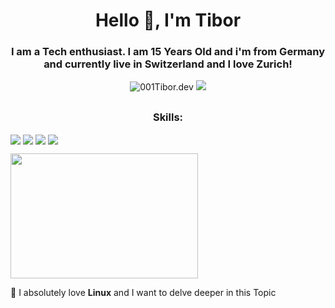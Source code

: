 <h1 align="center">Hello 👋, I'm Tibor</h1>
<h3 align="center">I am a Tech enthusiast. I am 15 Years Old and i'm from Germany and currently live in Switzerland and I love Zurich!</h3>


<p align="center"> <img src="https://img.shields.io/badge/%40001Tibor.dev-%20?style=plastic&logo=tiktok&logoColor=%23FFFFF&labelColor=%23006eb8&color=%23424242&link=https%3A%2F%2Fwww.tiktok.com%2F%40001tibor
" class="specialbuttons" alt="001Tibor.dev" /> 
<img src="https://img.shields.io/badge/Github%20Profile-%20?style=plastic&logo=github&logoColor=%23000000&labelColor=%23FFFFFF&color=%23FFFFFF&link=https%3A%2F%2Fgithub.com%2F001Tibor
" class="specialbuttons" />

##
<h3 align="center">Skills:</h3>
<img align="center" src="https://img.shields.io/badge/Good-%20?style=plastic&logo=html5&logoColor=%23FFFFFF&label=HTML&labelColor=%23ff7300&color=%2300a806
"class="specialbuttons" />
<img align="center" src="https://img.shields.io/badge/Medium-%20?style=plastic&logo=python&logoColor=%23FFFFFF&label=Python&labelColor=%23000000&color=%23cca000"
class="specialbuttons" />
<img align="center" src="https://img.shields.io/badge/Medium-%20?style=plastic&logo=c%23&logoColor=%23FFFFFF&label=C%23&labelColor=%238800cc&color=%23cca000
"
class="specialbuttons" />
<img align="center" src="https://img.shields.io/badge/Medium-%20?style=plastic&logo=linux&logoColor=%23FFFFFF&label=Linux&labelColor=%23000000&color=%23cca000"
class="specialbuttons" />
<p></p>

<img align="center" width="300" height="200" src="https://media.tenor.com/HLrXIleGBToAAAAi/transparent-cat.gif">

🐧 I absolutely love **Linux** and I want to delve deeper in this Topic

<p align="left">
</p>
